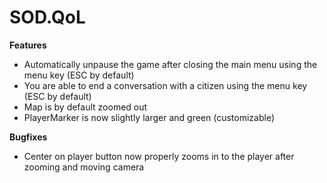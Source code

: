 # SOD.QoL

**Features**
- Automatically unpause the game after closing the main menu using the menu key (ESC by default)
- You are able to end a conversation with a citizen using the menu key (ESC by default)
- Map is by default zoomed out
- PlayerMarker is now slightly larger and green (customizable)

**Bugfixes**
- Center on player button now properly zooms in to the player after zooming and moving camera